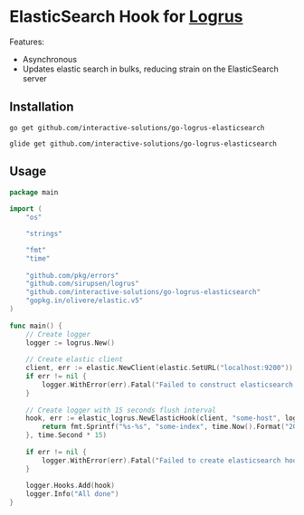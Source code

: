 # ElasticSearch Hook for [Logrus](https://github.com/Sirupsen/logrus)
Features:
- Asynchronous
- Updates elastic search in bulks, reducing strain on the ElasticSearch server

## Installation
`go get github.com/interactive-solutions/go-logrus-elasticsearch`

`glide get github.com/interactive-solutions/go-logrus-elasticsearch`

## Usage
```go
package main
    
import (
    "os"

    "strings"

    "fmt"
    "time"
    
    "github.com/pkg/errors"
    "github.com/sirupsen/logrus"
    "github.com/interactive-solutions/go-logrus-elasticsearch"
    "gopkg.in/olivere/elastic.v5"
)
    
func main() {
    // Create logger
    logger := logrus.New()
    
    // Create elastic client
    client, err := elastic.NewClient(elastic.SetURL("localhost:9200"))
    if err != nil {
        logger.WithError(err).Fatal("Failed to construct elasticsearch client")
    }
    
    // Create logger with 15 seconds flush interval
    hook, err := elastic_logrus.NewElasticHook(client, "some-host", logrus.DebugLevel, func() string {
        return fmt.Sprintf("%s-%s", "some-index", time.Now().Format("2006-01-02"))
    }, time.Second * 15)
    
    if err != nil {
        logger.WithError(err).Fatal("Failed to create elasticsearch hook for logger")
    }
    
    logger.Hooks.Add(hook)
    logger.Info("All done")
}
```
